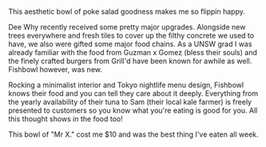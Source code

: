 This aesthetic bowl of poke salad goodness makes me so flippin happy.

Dee Why recently received some pretty major upgrades.  Alongside new trees everywhere and fresh tiles to cover up the filthy concrete we used to have, we also were gifted some major food chains.  As a UNSW grad I was already familiar with the food from Guzman x Gomez (bless their souls) and the finely crafted burgers from Grill'd have been known for awhile as well.  Fishbowl however, was new.

Rocking a minimalist interior and Tokyo nightlife menu design, Fishbowl knows their food and you can tell they care about it deeply.  Everything from the yearly availability of their tuna to Sam (their local kale farmer) is freely presented to customers so you know what you're eating is good for you. All this thought shows in the food too!

This bowl of "Mr X." cost me $10 and was the best thing I've eaten all week.